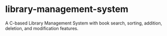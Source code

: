 # library-management-system
A C-based Library Management System with book search, sorting, addition, deletion, and modification features.
